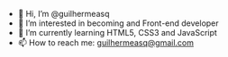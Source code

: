 - 👋 Hi, I’m @guilhermeasq
- 👀 I’m interested in becoming and Front-end developer
- 🌱 I’m currently learning HTML5, CSS3 and JavaScript
- 📫 How to reach me: guilhermeasq@gmail.com

<!---
guilhermeasq/guilhermeasq is a ✨ special ✨ repository because its `README.md` (this file) appears on your GitHub profile.
You can click the Preview link to take a look at your changes.
--->
